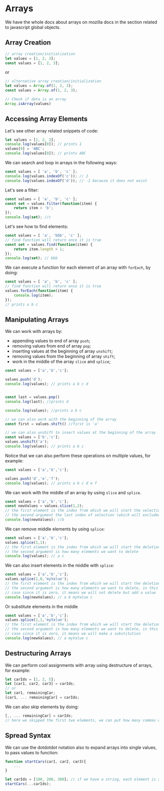 # Arrays

We have the whole docs about arrays on mozilla docs in the section
related to javascript global objects.

## Array Creation
```javascript
// array creation/initialization
let values = [1, 2, 3];
const values = [1, 2, 3];
```
or
```javascript
// alternative array creation/initialization
let values = Array.of(1, 2, 3);
const values = Array.of(1, 2, 3);
```

```javascript
// Check if data is an array
Array.isArray(values)
```


## Accessing Array Elements

Let's see other array related snippets of code:
```javascript
let values = [1, 2, 3];
console.log(values[0]); // prints 1
values[0] = 'ABC';
console.log(values[0]); // prints ABC
```

We can search and loop in arrays in the following ways:
```javascript
const values = [ 'a', 'b', 'c' ];
console.log(values.indexOf('c')); // 2
console.log(values.indexOf('d')); // -1 because it does not exist
```

Let's see a filter:
```javascript
const values = [ 'a', 'b', 'c' ];
const set = values.filter(function(item) {
    return item > 'b';
});
console.log(set); //c
```
Let's see how to find elements:
```javascript
const values = [ 'a', 'bbb', 'c' ];
// find function will return once it is true
const set = values.find(function(item) {
    return item.length > 1;
});
console.log(set); // bbb
```

We can execute a function for each element of an array
with `forEach`, by doing:
```javascript
const values = [ 'a', 'b', 'c' ];
// find function will return once it is true
values.forEach(function(item) {
    console.log(item);
});
// prints a b c
```




## Manipulating Arrays

We can work with arrays by:
- appending values to end of array  `push`;
- removing values from end of array `pop`;
- inserting values at the beginning of array `unshift`;
- removing values from the beginning of array `shift`;
- work in the middle of the array `slice` and `splice`;

```javascript
const values = ['a','b','c'];

values.push('d');
console.log(values); // prints a b c d


const last = values.pop()
console.log(last); //prints d

console.log(values); //prints a b c

// we can also work with the beginning of the array
const first = values.shift() //first is 'a'

// we can also unshift to insert values at the beginning of the array
const values = ['b','c'];
values.unshift('a');
console.log(values); // prints a b c
```

Notice that we can also perform these operations on multiple values,
for example:
```javascript
const values = ['a','b','c'];

values.push('d','e','f');
console.log(values); // prints a b c d e f
```

We can work with the middle of an array by using `slice` and `splice`.

```javascript
const values = ['a','b','c'];
const newValues = values.slice(1,2);
// the first element is the index from which we will start the selection
// the second argument the last index of selection (which will excluded)
console.log(newValues); //b
```

We can remove middle elements by using `splice`:
```javascript
const values = ['a','b','c'];
values.splice(1,1);
// the first element is the index from which we will start the deletion
// the second argument is how many elements we want to delete
console.log(values); // a c
```

We can also insert elements in the middle with `splice`:
```javascript
const values = ['a','b','c'];
values.splice(1,0,'myValue');
// the first element is the index from which we will start the deletion
// the second argument is how many elements we want to delete, in this
// case since it is zero, it means we will not delete but add a value
console.log(newValues); // a b myValue c
```

Or substitute elements in the middle
```javascript
const values = ['a','b','c'];
values.splice(1,1,'myValue');
// the first element is the index from which we will start the deletion
// the second argument is how many elements we want to delete, in this
// case since it is zero, it means we will make a substitution
console.log(newValues); // a myValue c
```


## Destructuring Arrays

We can perform cool assignments with array using destructure of arrays,
for example:
```javascript
let carIds = [1, 2, 5];
let [car1, car2, car3] = carIds;
// or 
let car1, remainingCar;
[car1, ... remainingCar] = carIds;
```

We can also skip elements by doing:
```javascript
[,, ... remainingCar] = carIds;
// here we skipped the first two elements, we can put how many commas we want
```

## Spread Syntax

We can use the dotdotdot notation also to expand arrays into
single values, to pass values to function:
```javascript
function startCars(car1, car2, car3){
    ...
}

let carIds = [100, 200, 300]; // if we have a string, each element is a char
startCars(...carIds);
```
